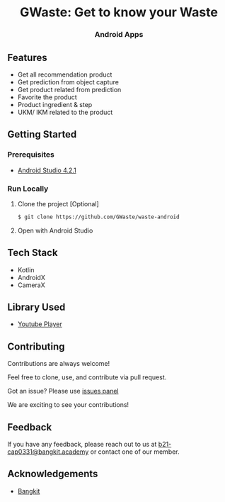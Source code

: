 <h1 align="center">GWaste: Get to know your Waste</h1>
<h3 align="center">Android Apps</h3>

## Features

- Get all recommendation product
- Get prediction from object capture
- Get product related from prediction
- Favorite the product
- Product ingredient & step
- UKM/ IKM related to the product

## Getting Started

### Prerequisites

- [Android Studio 4.2.1](https://developer.android.com/studio)


### Run Locally

1. Clone the project [Optional]

   ```sh
   $ git clone https://github.com/GWaste/waste-android
   ```

2. Open with Android Studio

## Tech Stack

- Kotlin
- AndroidX
- CameraX

## Library Used

- [Youtube Player](https://github.com/PierfrancescoSoffritti/android-youtube-player)

## Contributing

Contributions are always welcome!

Feel free to clone, use, and contribute via pull request.

Got an issue? Please use [issues panel](https://github.com/GWaste/waste-android/issues)

We are exciting to see your contributions!

## Feedback

If you have any feedback, please reach out to us at b21-cap0331@bangkit.academy
or contact one of our member.

## Acknowledgements

 - [Bangkit](http://bangkit.academy/)
